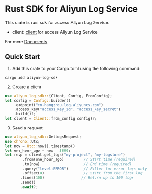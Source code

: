 

# Rust SDK for Aliyun Log Service 

This crate is rust sdk for access Aliyun Log Service.  

- client: [client](client/README.md) for access Aliyun Log Service

For more [Documents](https://crates.io/crates/aliyun-log-sdk).

## Quick Start

1. Add this crate to your Cargo.toml using the following command:

```bash
cargo add aliyun-log-sdk
```

2. Create a client
```rust
use aliyun_log_sdk::{Client, Config, FromConfig};
let config = Config::builder()
    .endpoint("cn-hangzhou.log.aliyuncs.com")
    .access_key("access_key_id", "access_key_secret")
    .build()?;
let client = Client::from_config(config)?;
```

3. Send a request

```rust
use aliyun_log_sdk::GetLogsRequest;
use chrono::Utc;
let now = Utc::now().timestamp();
let one_hour_ago = now - 3600;
let resp = client.get_logs("my-project", "my-logstore")
        .from(one_hour_ago)         // Start time (required)
        .to(now)                    // End time (required)
        .query("level:ERROR")       // Filter for error logs only
        .offset(0)                  // Start from the first log
       .lines(100)                 // Return up to 100 logs
       .send()
       .await?;
```

